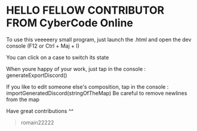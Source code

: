 # HELLO FELLOW CONTRIBUTOR FROM CyberCode Online

To use this veeeeery small program, just launch the .html and open the dev console (F12 or Ctrl + Maj + I)

You can click on a case to switch its state

When youre happy of your work, just tap in the console : generateExportDiscord()

If you like to edit someone else's composition, tap in the console : importGeneratedDiscord(stringOfTheMap)
Be careful to remove newlines from the map

Have great contributions ^^
> romain22222